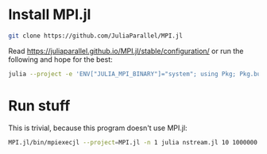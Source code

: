 


# Install MPI.jl

```sh
git clone https://github.com/JuliaParallel/MPI.jl
```

Read https://juliaparallel.github.io/MPI.jl/stable/configuration/
or run the following and hope for the best:

```sh
julia --project -e 'ENV["JULIA_MPI_BINARY"]="system"; using Pkg; Pkg.build("MPI"; verbose=true)'
```

# Run stuff

This is trivial, because this program doesn't use MPI.jl:
```sh
MPI.jl/bin/mpiexecjl --project=MPI.jl -n 1 julia nstream.jl 10 1000000
```
